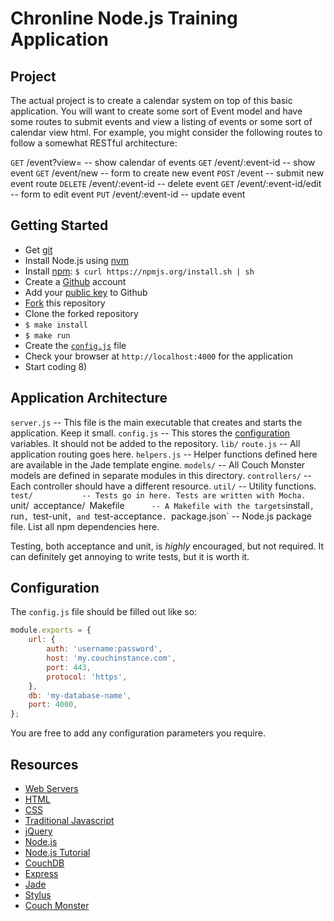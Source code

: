 # Chronline Node.js Training Application

## Project

The actual project is to create a calendar system on top of this basic application. You will want to create some sort of Event model and have some routes to submit events and view a listing of events or some sort of calendar view html. For example, you might consider the following routes to follow a somewhat RESTful architecture:

  `GET`    /event?view=<calendar view style> -- show calendar of events
  `GET`    /event/:event-id                  -- show event
  `GET`    /event/new                        -- form to create new event
  `POST`   /event                            -- submit new event route
  `DELETE` /event/:event-id                  -- delete event
  `GET`    /event/:event-id/edit             -- form to edit event
  `PUT`    /event/:event-id                  -- update event

## Getting Started

- Get [git](https://help.github.com/articles/set-up-git)
- Install Node.js using [nvm](https://github.com/creationix/nvm)
- Install [npm](http://npmjs.org/): `$ curl https://npmjs.org/install.sh | sh`
- Create a [Github](http://github.com/) account
- Add your [public key](https://help.github.com/articles/generating-ssh-keys) to Github
- [Fork](https://help.github.com/articles/fork-a-repo) this repository
- Clone the forked repository
- `$ make install`
- `$ make run`
- Create the [`config.js`](#configuration) file
- Check your browser at `http://localhost:4000` for the application
- Start coding 8)

## Application Architecture

  `server.js`      -- This file is the main executable that creates and starts the application. Keep it small.
  `config.js`      -- This stores the [configuration](#configuration) variables. It should not be added to the repository.
  `lib/`
    `route.js`     -- All application routing goes here.
    `helpers.js`   -- Helper functions defined here are available in the Jade template engine.
    `models/`      -- All Couch Monster models are defined in separate modules in this directory.
    `controllers/` -- Each controller should have a different resource.
    `util/`        -- Utility functions.
  `test/           -- Tests go in here. Tests are written with Mocha.
    `unit/`
    `acceptance/`
  `Makefile`       -- A Makefile with the targets `install`, `run`, `test-unit`, and `test-acceptance`.
  `package.json`   -- Node.js package file. List all npm dependencies here.

Testing, both acceptance and unit, is *highly* encouraged, but not required. It can definitely get annoying to write tests, but it is worth it.

## Configuration

The `config.js` file should be filled out like so:

``` js
module.exports = {
    url: {
        auth: 'username:password',
        host: 'my.couchinstance.com',
        port: 443,
        protocol: 'https',
    },
    db: 'my-database-name',
    port: 4000,
};
```

You are free to add any configuration parameters you require.

## Resources

- [Web Servers](http://computer.howstuffworks.com/web-server.htm)
- [HTML](http://www.w3schools.com/html/default.asp)
- [CSS](http://www.w3schools.com/css/default.asp)
- [Traditional Javascript](http://www.w3schools.com/js/default.asp)
- [jQuery](http://www.jquery.com)
- [Node.js](http://nodejs.org/)
- [Node.js Tutorial](http://nodemanual.org/latest/)
- [CouchDB](http://wiki.apache.org/couchdb/)
- [Express](http://expressjs.com/)
- [Jade](https://github.com/visionmedia/jade)
- [Stylus](http://learnboost.github.com/stylus/)
- [Couch Monster](https://github.com/jep37/couch-monster)
